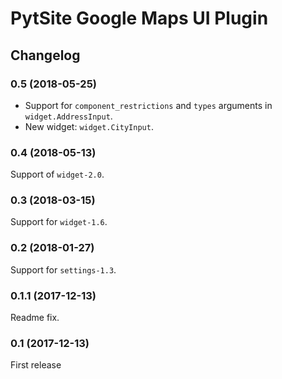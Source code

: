 # PytSite Google Maps UI Plugin


## Changelog


### 0.5 (2018-05-25)

- Support for `component_restrictions` and `types` arguments in
  `widget.AddressInput`.
- New widget: `widget.CityInput`.


### 0.4 (2018-05-13)

Support of `widget-2.0`.


### 0.3 (2018-03-15)

Support for `widget-1.6`.


### 0.2 (2018-01-27)

Support for `settings-1.3`.


### 0.1.1 (2017-12-13)

Readme fix.


### 0.1 (2017-12-13)

First release
